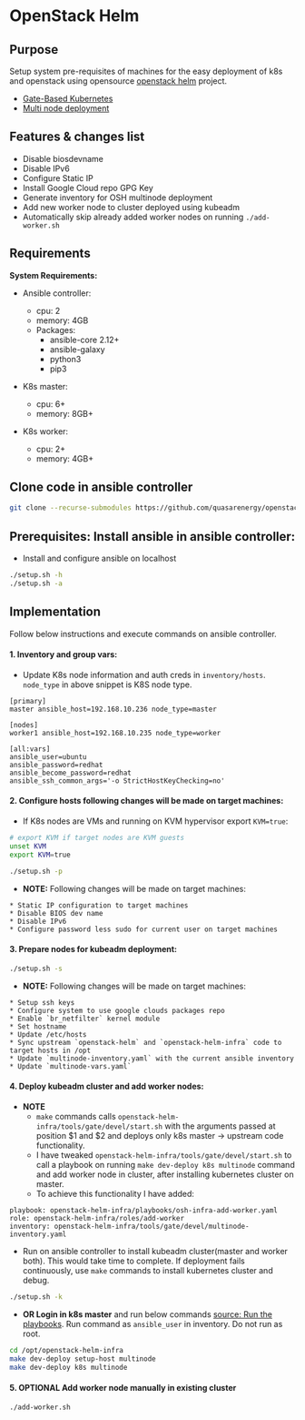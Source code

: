 # OpenStack Helm

## Purpose

Setup system pre-requisites of machines for the easy deployment of k8s and openstack using opensource [openstack helm](https://docs.openstack.org/openstack-helm/latest/) project.

* [Gate-Based Kubernetes](https://docs.openstack.org/openstack-helm/latest/install/kubernetes-gate.html)
* [Multi node deployment](https://docs.openstack.org/openstack-helm/latest/install/multinode.html)

## Features & changes list
- Disable biosdevname
- Disable IPv6
- Configure Static IP
- Install Google Cloud repo GPG Key
- Generate inventory for OSH multinode deployment
- Add new worker node to cluster deployed using kubeadm
- Automatically skip already added worker nodes on running `./add-worker.sh`

## Requirements

**System Requirements:**
- Ansible controller:
	- cpu: 2
	- memory: 4GB
	- Packages:
		- ansible-core 2.12+
		- ansible-galaxy
		- python3
		- pip3

- K8s master:
	- cpu: 6+
	- memory: 8GB+

- K8s worker:
	- cpu: 2+
	- memory: 4GB+


## Clone code in ansible controller
```bash
git clone --recurse-submodules https://github.com/quasarenergy/openstack-helm.git
```

## Prerequisites: Install ansible in ansible controller:

-  Install and configure ansible on localhost

```bash
./setup.sh -h
./setup.sh -a
```

## Implementation

Follow below instructions and execute commands on ansible controller.

#### 1. Inventory and group vars:

- Update K8s node information and auth creds in `inventory/hosts`. `node_type` in above snippet is K8S node type.

```
[primary]
master ansible_host=192.168.10.236 node_type=master

[nodes]
worker1 ansible_host=192.168.10.235 node_type=worker

[all:vars]
ansible_user=ubuntu
ansible_password=redhat
ansible_become_password=redhat
ansible_ssh_common_args='-o StrictHostKeyChecking=no'
```

#### 2. Configure hosts following changes will be made on target machines:
- If K8s nodes are VMs and running on KVM hypervisor export `KVM=true`:

```bash
# export KVM if target nodes are KVM guests
unset KVM
export KVM=true

./setup.sh -p
```

- **NOTE:** Following changes will be made on target machines:
```
* Static IP configuration to target machines
* Disable BIOS dev name
* Disable IPv6
* Configure password less sudo for current user on target machines
```

#### 3. Prepare nodes for kubeadm deployment:

```bash
./setup.sh -s
```

- **NOTE:** Following changes will be made on target machines:
```
* Setup ssh keys
* Configure system to use google clouds packages repo
* Enable `br_netfilter` kernel module
* Set hostname
* Update /etc/hosts
* Sync upstream `openstack-helm` and `openstack-helm-infra` code to target hosts in /opt
* Update `multinode-inventory.yaml` with the current ansible inventory
* Update `multinode-vars.yaml`
```

#### 4. Deploy kubeadm cluster and add worker nodes:
- **NOTE**
  * `make` commands calls `openstack-helm-infra/tools/gate/devel/start.sh` with the arguments passed at position $1 and $2 and deploys only k8s master -> upstream code functionality.
  * I have tweaked `openstack-helm-infra/tools/gate/devel/start.sh` to call a playbook on running `make dev-deploy k8s multinode` command and add worker node in cluster, after installing kubernetes cluster on master.
  * To achieve this functionality I have added:
```
playbook: openstack-helm-infra/playbooks/osh-infra-add-worker.yaml
role: openstack-helm-infra/roles/add-worker
inventory: openstack-helm-infra/tools/gate/devel/multinode-inventory.yaml
```

-  Run on ansible controller to install kubeadm cluster(master and worker both). This would take time to complete. If deployment fails continuously, use `make` commands to install kubernetes cluster and debug.
 ```bash
 ./setup.sh -k
 ```

- **OR Login in k8s master** and run below commands [source: Run the playbooks](https://docs.openstack.org/openstack-helm/latest/install/kubernetes-gate.html). Run command as `ansible_user` in inventory. Do not run as root.
```bash
cd /opt/openstack-helm-infra
make dev-deploy setup-host multinode
make dev-deploy k8s multinode
```

#### 5. **OPTIONAL** Add worker node manually in existing cluster
```bash
./add-worker.sh
```
